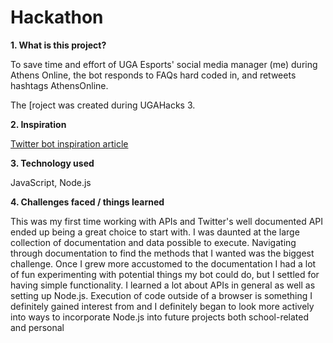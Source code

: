 # Hackathon


<b>1. What is this project?</b>

To save time and effort of UGA Esports' social media manager (me) during Athens Online, the bot responds to FAQs hard coded in, and retweets hashtags AthensOnline.

The [roject was created during UGAHacks 3. 


<b>2. Inspiration</b>

<a href="https://learn.g2.com/how-to-make-a-twitter-bot">Twitter bot inspiration article</a>


<b>3. Technology used</b>

JavaScript, Node.js


<b>4. Challenges faced / things learned</b>

This was my first time working with APIs and Twitter's well documented API ended up being a great choice to start with.
I was daunted at the large collection of documentation and data possible to execute. Navigating through documentation to find the methods that I wanted was the biggest challenge.
Once I grew more accustomed to the documentation I had a lot of fun experimenting with potential things my bot could do, but I settled for having simple functionality.
I learned a lot about APIs in general as well as setting up Node.js. Execution of code outside of a browser is something I definitely gained interest from and I definitely began to look more actively into ways to incorporate Node.js into future projects both school-related and personal
